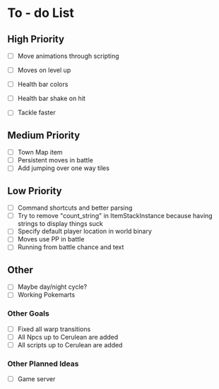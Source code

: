 # To - do List

## High Priority

- [ ] Move animations through scripting
- [ ] Moves on level up

- [ ] Health bar colors
- [ ] Health bar shake on hit
- [ ] Tackle faster

## Medium Priority

- [ ] Town Map item
- [ ] Persistent moves in battle
- [ ] Add jumping over one way tiles

## Low Priority

- [ ] Command shortcuts and better parsing
- [ ] Try to remove "count_string" in ItemStackInstance because having strings to display things suck
- [ ] Specify default player location in world binary
- [ ] Moves use PP in battle
- [ ] Running from battle chance and text

## Other

- [ ] Maybe day/night cycle?
- [ ] Working Pokemarts

<!-- - [ ] Trainer and Gym Leader Battle AI -->

### Other Goals

- [ ] Fixed all warp transitions
- [ ] All Npcs up to Cerulean are added
- [ ] All scripts up to Cerulean are added

### Other Planned Ideas

 - [ ] Game server